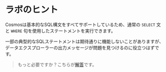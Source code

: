 # ラボのヒント

Cosmosは基本的なSQL構文をすべてサポートしているため、通常の `SELECT` 文と `WHERE` 句を使用したステートメントを実行できます。

一部の典型的なSQLステートメントは期待通りに機能しないことがありますが、データエクスプローラーの出力メッセージが問題を見つけるのに役立つはずです。

> もっと必要ですか？こちらが[解答](solution_jp.md)です。
